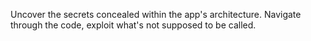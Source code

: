 Uncover the secrets concealed within the app's architecture. Navigate through the code, exploit what's not supposed to be called.
